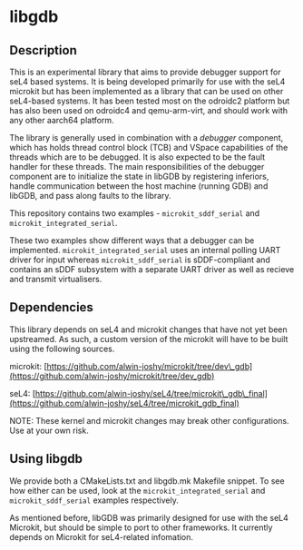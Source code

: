 # libgdb

## Description

This is an experimental library that aims to provide debugger support for seL4 based systems. It is being developed
primarily for use with the seL4 microkit but has been implemented as a library that can be used on other
seL4-based systems. It has been tested most on the odroidc2 platform but has also been used on odroidc4 and
qemu-arm-virt, and should work with any other aarch64 platform.

The library is generally used in combination with a *debugger* component, which has holds thread control block
(TCB) and VSpace capabilities of the threads which are to be debugged. It is also expected to be the
fault handler for these threads. The main responsibilities of the debugger component are to initialize the
state in libGDB by registering inferiors, handle communication between the host machine (running GDB) and
libGDB, and pass along faults to the library.

This repository contains two examples - `microkit_sddf_serial` and `microkit_integrated_serial`.

These two examples show different ways that a debugger can be implemented. `microkit_integrated_serial`
uses an internal polling UART driver for input whereas `microkit_sddf_serial` is sDDF-compliant and 
contains an sDDF subsystem with a separate UART driver as well as recieve and transmit virtualisers.

## Dependencies

This library depends on seL4 and microkit changes that have not yet been upstreamed. As such, a custom version of the
microkit will have to be built using the following sources.

microkit: [https://github.com/alwin-joshy/microkit/tree/dev\_gdb](https://github.com/alwin-joshy/microkit/tree/dev_gdb)

seL4: [https://github.com/alwin-joshy/seL4/tree/microkit\_gdb\_final](https://github.com/alwin-joshy/seL4/tree/microkit_gdb_final)

NOTE: These kernel and microkit changes may break other configurations. Use at your own risk.

## Using libgdb

We provide both a CMakeLists.txt and libgdb.mk Makefile snippet. To see how either can be
used, look at the `microkit_integrated_serial` and `microkit_sddf_serial` examples respectively.

As mentioned before, libGDB was primarily designed for use with the seL4 Microkit, but should be simple
to port to other frameworks. It currently depends on Microkit for seL4-related infomation.